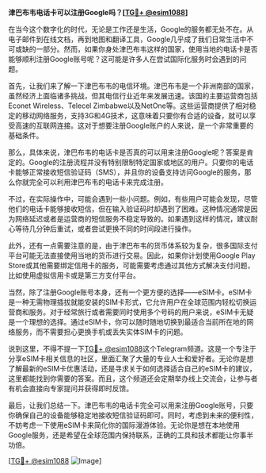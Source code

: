 **津巴布韦电话卡可以注册Google吗？[[TG💪+ @esim1088](https://t.me/s/esim1088)]**

在当今这个数字化的时代，无论是工作还是生活，Google的服务都无处不在。从电子邮件到在线文档，再到地图和翻译工具，Google几乎成了我们日常生活中不可或缺的一部分。然而，如果你身处津巴布韦这样的国家，使用当地的电话卡是否能够顺利注册Google账号呢？这可能是许多人在尝试国际化服务时会遇到的问题。

首先，让我们来了解一下津巴布韦的电信环境。津巴布韦是一个非洲南部的国家，虽然经济上面临诸多挑战，但其电信行业近年来发展迅速。该国的主要运营商包括Econet Wireless、Telecel Zimbabwe以及NetOne等。这些运营商提供了相对稳定的移动网络服务，支持3G和4G技术，这意味着只要你有合适的设备，就可以享受高速的互联网连接。这对于想要注册Google账户的人来说，是一个非常重要的基础条件。

那么，具体来说，津巴布韦的电话卡是否真的可以用来注册Google呢？答案是肯定的。Google的注册流程并没有特别限制特定国家或地区的用户。只要你的电话卡能够正常接收短信验证码（SMS），并且你的设备支持访问Google的服务，那么你就完全可以利用津巴布韦的电话卡来完成注册。

不过，在实际操作中，可能会遇到一些小问题。例如，有些用户可能会发现，尽管他们的电话卡能够接收短信，但在输入验证码时却遇到了困难。这种情况通常是因为网络延迟或者是运营商的短信服务不稳定导致的。如果遇到这样的情况，建议耐心等待几分钟后重试，或者尝试更换不同的时间段进行操作。

此外，还有一点需要注意的是，由于津巴布韦的货币体系较为复杂，很多国际支付平台可能无法直接使用当地的货币进行交易。因此，如果你计划使用Google Play Store或其他需要绑定信用卡的服务，可能需要考虑通过其他方式解决支付问题，比如使用虚拟信用卡或是第三方支付平台。

当然，除了注册Google账号本身，还有一个更方便的选择——eSIM卡。eSIM卡是一种无需物理插拔就能安装的SIM卡形式，它允许用户在全球范围内轻松切换运营商和服务。对于经常旅行或者需要同时使用多个号码的用户来说，eSIM卡无疑是一个理想的选择。通过eSIM卡，你可以随时随地切换到最适合当前所在地的网络服务，而不需要担心更换手机或丢失实体SIM卡的问题。

说到这里，不得不提一下[TG💪+ @esim1088](https://t.me/s/esim1088)这个Telegram频道。这是一个专注于分享eSIM卡相关信息的社区，里面汇聚了大量的专业人士和爱好者。无论你是想了解最新的eSIM卡优惠活动，还是寻求关于如何选择适合自己的eSIM卡的建议，这里都能找到你需要的答案。而且，这个频道还会定期举办线上交流会，让参与者有机会直接向专家提问并获得即时反馈。

最后，让我们总结一下。津巴布韦的电话卡完全可以用来注册Google账号，只要你确保自己的设备能够稳定地接收短信验证码即可。同时，考虑到未来的便利性，不妨考虑一下使用eSIM卡来简化你的国际漫游体验。无论你是想在本地使用Google服务，还是希望在全球范围内保持联系，正确的工具和技术都能让你事半功倍。

[[TG💪+ @esim1088](https://t.me/s/esim1088) ![Image](https://i.postimg.cc/4NQfJmqS/Snipaste-2025-05-13-00-14-12.png)]